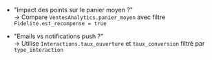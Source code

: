 - "Impact des points sur le panier moyen ?"  
  → Compare `VentesAnalytics.panier_moyen` avec filtre `Fidelite.est_recompense = true`

- "Emails vs notifications push ?"  
  → Utilise `Interactions.taux_ouverture` et `taux_conversion` filtré par `type_interaction`